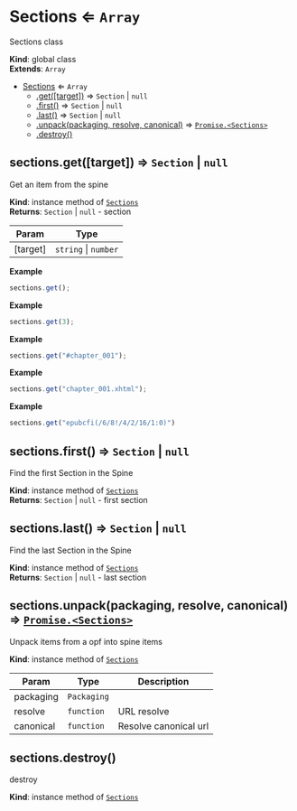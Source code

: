 <a name="Sections"></a>

# Sections ⇐ <code>Array</code>
Sections class

**Kind**: global class  
**Extends**: <code>Array</code>  

* [Sections](#Sections) ⇐ <code>Array</code>
    * [.get([target])](#Sections+get) ⇒ <code>Section</code> \| <code>null</code>
    * [.first()](#Sections+first) ⇒ <code>Section</code> \| <code>null</code>
    * [.last()](#Sections+last) ⇒ <code>Section</code> \| <code>null</code>
    * [.unpack(packaging, resolve, canonical)](#Sections+unpack) ⇒ [<code>Promise.&lt;Sections&gt;</code>](#Sections)
    * [.destroy()](#Sections+destroy)

<a name="Sections+get"></a>

## sections.get([target]) ⇒ <code>Section</code> \| <code>null</code>
Get an item from the spine

**Kind**: instance method of [<code>Sections</code>](#Sections)  
**Returns**: <code>Section</code> \| <code>null</code> - section  

| Param | Type |
| --- | --- |
| [target] | <code>string</code> \| <code>number</code> | 

**Example**  
```js
sections.get();
```
**Example**  
```js
sections.get(3);
```
**Example**  
```js
sections.get("#chapter_001");
```
**Example**  
```js
sections.get("chapter_001.xhtml");
```
**Example**  
```js
sections.get("epubcfi(/6/8!/4/2/16/1:0)")
```
<a name="Sections+first"></a>

## sections.first() ⇒ <code>Section</code> \| <code>null</code>
Find the first Section in the Spine

**Kind**: instance method of [<code>Sections</code>](#Sections)  
**Returns**: <code>Section</code> \| <code>null</code> - first section  
<a name="Sections+last"></a>

## sections.last() ⇒ <code>Section</code> \| <code>null</code>
Find the last Section in the Spine

**Kind**: instance method of [<code>Sections</code>](#Sections)  
**Returns**: <code>Section</code> \| <code>null</code> - last section  
<a name="Sections+unpack"></a>

## sections.unpack(packaging, resolve, canonical) ⇒ [<code>Promise.&lt;Sections&gt;</code>](#Sections)
Unpack items from a opf into spine items

**Kind**: instance method of [<code>Sections</code>](#Sections)  

| Param | Type | Description |
| --- | --- | --- |
| packaging | <code>Packaging</code> |  |
| resolve | <code>function</code> | URL resolve |
| canonical | <code>function</code> | Resolve canonical url |

<a name="Sections+destroy"></a>

## sections.destroy()
destroy

**Kind**: instance method of [<code>Sections</code>](#Sections)  
